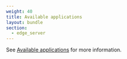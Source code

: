 ```yaml
---
weight: 40
title: Available applications
layout: bundle
section:
  - edge_server
---
```


See [Available applications](/get-familiar-with-the-ui/available-applications/) for more information.
